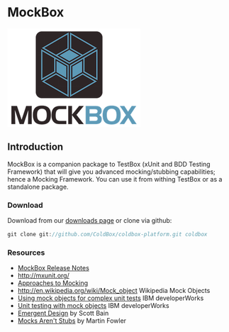 # MockBox

![MockBox](../images/MockBox_300.png)

## Introduction
MockBox is a companion package to TestBox (xUnit and BDD Testing Framework) that will give you advanced mocking/stubbing capabilities; hence a Mocking Framework. You can use it from withing TestBox or as a standalone package.

### Download
Download from our [downloads page](http://www.coldbox.org/download) or clone via github:

```javascript
git clone git://github.com/ColdBox/coldbox-platform.git coldbox
```

### Resources

* [MockBox Release Notes](http://mxunit.org/)
* http://mxunit.org/
* [Approaches to Mocking](http://www.onjava.com/pub/a/onjava/2004/02/11/mocks.html)
* http://en.wikipedia.org/wiki/Mock_object Wikipedia Mock Objects
* [Using mock objects for complex unit tests](http://www.ibm.com/us/en/) IBM developerWorks
* [Unit testing with mock objects](http://www.ibm.com/developerworks/library/j-mocktest/index.html) IBM developerWorks
* [Emergent Design](http://www.netobjectives.com/resources/books/emergent-design) by Scott Bain
* [Mocks Aren't Stubs](http://martinfowler.com/articles/mocksArentStubs.html) by Martin Fowler

